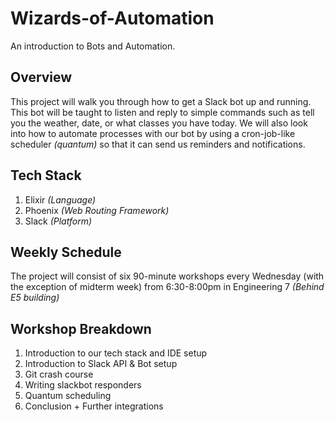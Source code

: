 # Wizards-of-Automation
An introduction to Bots and Automation. 


## Overview

This project will walk you through how to get a Slack bot up and running. This bot will be taught to listen and reply to simple commands such as tell you the weather, date, or what classes you have today. We will also look into how to automate processes with our bot by using a cron-job-like scheduler *(quantum)* so that it can send us reminders and notifications.


## Tech Stack

1. Elixir *(Language)*
2. Phoenix *(Web Routing Framework)*
3. Slack *(Platform)*


## Weekly Schedule

The project will consist of six 90-minute workshops every Wednesday (with the exception of midterm week) from 6:30-8:00pm in Engineering 7 *(Behind E5 building)*


## Workshop Breakdown

1. Introduction to our tech stack and IDE setup
2. Introduction to Slack API & Bot setup
3. Git crash course
4. Writing slackbot responders 
5. Quantum scheduling 
6. Conclusion + Further integrations

 
